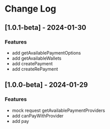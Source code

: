 # Change Log

## [1.0.1-beta] - 2024-01-30
### Features
- add getAvailablePaymentOptions
- add getAvailableWallets
- add createPayment
- add createRePayment

## [1.0.0-beta] - 2024-01-29
### Features
- mock request getAvailablePaymentProviders
- add canPayWithProvider
- add pay